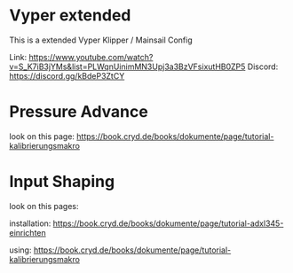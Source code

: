 # Vyper extended
This is a extended Vyper Klipper / Mainsail Config

Link: https://www.youtube.com/watch?v=S_K7iB3jYMs&list=PLWqnUinimMN3Upj3a3BzVFsixutHB0ZP5
Discord: https://discord.gg/kBdeP3ZtCY


# Pressure Advance
look on this page:
https://book.cryd.de/books/dokumente/page/tutorial-kalibrierungsmakro

# Input Shaping
look on this pages:

installation: https://book.cryd.de/books/dokumente/page/tutorial-adxl345-einrichten

using: https://book.cryd.de/books/dokumente/page/tutorial-kalibrierungsmakro



